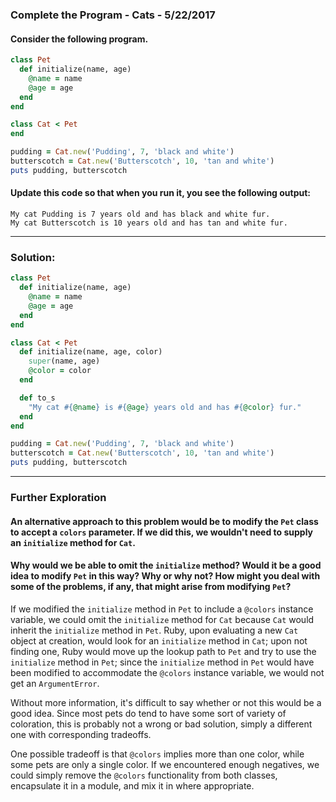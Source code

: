 
[comment]: # (complete_the_program-cats.md)

### Complete the Program - Cats - 5/22/2017

#### Consider the following program.

``` ruby
class Pet
  def initialize(name, age)
    @name = name
    @age = age
  end
end

class Cat < Pet
end

pudding = Cat.new('Pudding', 7, 'black and white')
butterscotch = Cat.new('Butterscotch', 10, 'tan and white')
puts pudding, butterscotch
```

#### Update this code so that when you run it, you see the following output:

```
My cat Pudding is 7 years old and has black and white fur.
My cat Butterscotch is 10 years old and has tan and white fur.
```

---

### Solution:

``` ruby
class Pet
  def initialize(name, age)
    @name = name
    @age = age
  end
end

class Cat < Pet
  def initialize(name, age, color)
    super(name, age)
    @color = color
  end

  def to_s
    "My cat #{@name} is #{@age} years old and has #{@color} fur."
  end
end

pudding = Cat.new('Pudding', 7, 'black and white')
butterscotch = Cat.new('Butterscotch', 10, 'tan and white')
puts pudding, butterscotch
```

---

### Further Exploration

#### An alternative approach to this problem would be to modify the `Pet` class to accept a `colors` parameter. If we did this, we wouldn't need to supply an `initialize` method for `Cat`.

#### Why would we be able to omit the `initialize` method? Would it be a good idea to modify `Pet` in this way? Why or why not? How might you deal with some of the problems, if any, that might arise from modifying `Pet`?


If we modified the `initialize` method in `Pet` to include a `@colors` instance variable, we could omit the `initialize` method for `Cat` because `Cat` would inherit the `initialize` method in `Pet`. Ruby, upon evaluating a new `Cat` object at creation, would look for an `initialize` method in `Cat`; upon not finding one, Ruby would move up the lookup path to `Pet` and try to use the `initialize` method in `Pet`; since the `initialize` method in `Pet` would have been modified to accommodate the `@colors` instance variable, we would not get an `ArgumentError`.

Without more information, it's difficult to say whether or not this would be a good idea. Since most pets do tend to have some sort of variety of coloration, this is probably not a wrong or bad solution, simply a different one with corresponding tradeoffs.

One possible tradeoff is that `@colors` implies more than one color, while some pets are only a single color. If we encountered enough negatives, we could simply remove the `@colors` functionality from both classes, encapsulate it in a module, and mix it in where appropriate.
